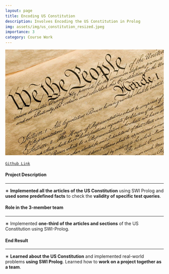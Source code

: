 ```yaml
---
layout: page
title: Encoding US Constitution
description: Involves Encoding the US Constitution in Prolog
img: assets/img/us_constitution_resized.jpeg
importance: 3
category: Course Work
---
```


![US Constitution](/assets/img/us_constitution_resized.jpeg "US Constitution")

[`Github Link`](https://github.com/animesh0545/US-Constitution)

#### Project Description
----
∗ **Implemented all the articles of the US Constitution** using SWI Prolog and **used some predefined facts** to check the
**validity of specific test queries**.

#### Role in the 3-member team
----
∗ Implemented **one-third of the articles and sections** of the US Constitution using SWI-Prolog.

#### End Result
----
∗ **Learned about the US Constitution** and implemented real-world problems **using SWI Prolog**. Learned how to **work
on a project together as a team**.